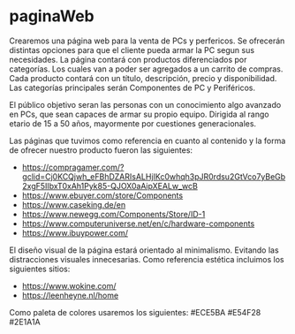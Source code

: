 # paginaWeb

Crearemos una página web para la venta de PCs y perfericos.
Se ofrecerán distintas opciones para que el cliente pueda armar la PC segun sus necesidades.
La página contará con productos diferenciados por categorías. Los cuales van a poder ser agregados a un carrito de compras.
Cada producto contará con un título, descripción, precio y disponibilidad.
Las categorías principales serán Componentes de PC y Periféricos.

El público objetivo seran las personas con un conocimiento algo avanzado en PCs, que sean capaces de armar su propio equipo.
Dirigida al rango etario de 15 a 50 años, mayormente por cuestiones generacionales. 

Las páginas que tuvimos como referencia en cuanto al contenido y la forma de ofrecer nuestro producto fueron las siguientes:

- https://compragamer.com/?gclid=Cj0KCQjwh_eFBhDZARIsALHjIKc0whqh3pJR0rdsu2GtVco7yBeGb2xgF5IIbxT0xAh1Pyk85-QJOX0aAipXEALw_wcB
- https://www.ebuyer.com/store/Components
- https://www.caseking.de/en
- https://www.newegg.com/Components/Store/ID-1
- https://www.computeruniverse.net/en/c/hardware-components
- https://www.ibuypower.com/

El diseño visual de la página estará orientado al minimalismo. Evitando las distracciones visuales innecesarias.
Como referencia estética incluimos los siguientes sitios:
- https://www.wokine.com/
- https://leenheyne.nl/home

Como paleta de colores usaremos los siguientes:
#ECE5BA
#E54F28
#2E1A1A


